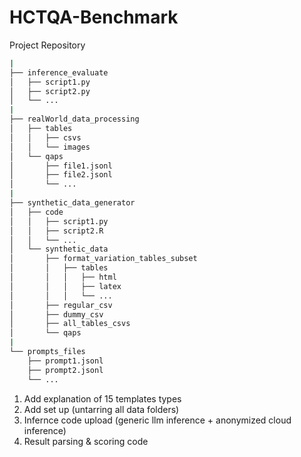# HCTQA-Benchmark

Project Repository  
``` bash
|
├── inference_evaluate
│   ├── script1.py
│   ├── script2.py
│   └── ...
|
├── realWorld_data_processing
│   ├── tables
│   │   ├── csvs
│   │   └── images
│   └── qaps
│       ├── file1.jsonl
│       ├── file2.jsonl
│       └── ...
|
├── synthetic_data_generator
│   ├── code
│   │   ├── script1.py
│   │   ├── script2.R
│   │   └── ...
│   └── synthetic_data
│       ├── format_variation_tables_subset
│       │   ├── tables
│       │   │   ├── html
│       │   │   ├── latex
│       │   │   └── ...
│       ├── regular_csv
│       ├── dummy_csv
│       ├── all_tables_csvs
│       └── qaps
|
└── prompts_files
    ├── prompt1.jsonl
    ├── prompt2.jsonl
    └── ...
```
1. Add explanation of 15 templates types  
2. Add set up (untarring all data folders)  
3. Infernce code upload (generic llm inference + anonymized cloud inference)  
4. Result parsing & scoring code
